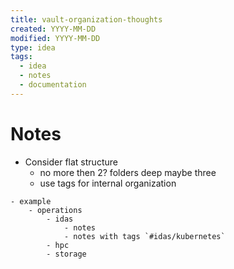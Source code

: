 ```yaml
---
title: vault-organization-thoughts
created: YYYY-MM-DD
modified: YYYY-MM-DD
type: idea
tags:
  - idea
  - notes
  - documentation
---
```


# Notes
- Consider flat structure
	- no more then 2? folders deep maybe three
	- use tags for internal organization
```shell
- example
	- operations 
		- idas
			- notes
			- notes with tags `#idas/kubernetes`
		- hpc
		- storage
```